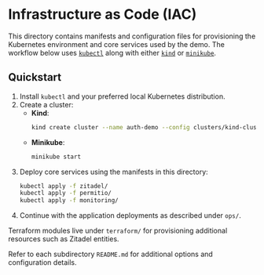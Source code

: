 # Infrastructure as Code (IAC)

This directory contains manifests and configuration files for provisioning the Kubernetes environment and core services used by the demo. The workflow below uses [`kubectl`](https://kubernetes.io/docs/tasks/tools/) along with either [`kind`](https://kind.sigs.k8s.io/) or [`minikube`](https://minikube.sigs.k8s.io/).

## Quickstart

1. Install `kubectl` and your preferred local Kubernetes distribution.
2. Create a cluster:
   - **Kind**:
     ```bash
     kind create cluster --name auth-demo --config clusters/kind-cluster.yaml
     ```
   - **Minikube**:
     ```bash
     minikube start
     ```
3. Deploy core services using the manifests in this directory:
   ```bash
   kubectl apply -f zitadel/
   kubectl apply -f permitio/
   kubectl apply -f monitoring/
   ```
4. Continue with the application deployments as described under `ops/`.

Terraform modules live under `terraform/` for provisioning additional
resources such as Zitadel entities.

Refer to each subdirectory `README.md` for additional options and configuration details.

